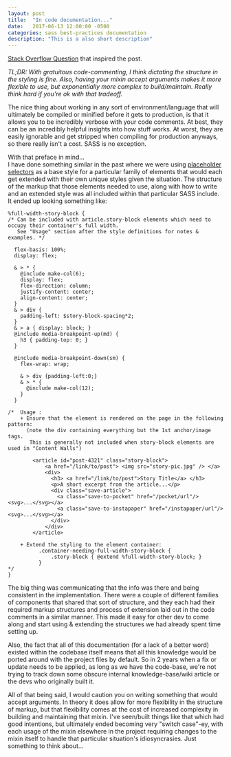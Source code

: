 ```yaml
---
layout: post
title:  "In code documentation..."
date:   2017-06-13 12:00:00 -0500
categories: sass best-practices documentation
description: "This is a also short description"
---
```



[Stack Overflow Question](https://stackoverflow.com/questions/44533365/thoughts-on-a-mixin-requiring-a-specific-html-structure/44534118#44534118) that inspired the post.

*TL;DR: With gratuitous code-commenting, I think dictating the structure in the styling is fine. Also, having your mixin accept arguments makes it more flexible to use, but exponentially more complex to build/maintain. Really think hard if you're ok with that tradeoff.*  

The nice thing about working in any sort of environment/language that will ultimately be compiled or minified before it gets to production, is that it allows you to be incredibly verbose with your code comments. At best, they can be an incredibly helpful insights into how stuff works. At worst, they are easily ignorable and get stripped when compiling for production anyways, so there really isn't a cost. SASS is no exception.

With that preface in mind...  
I have done something similar in the past where we were using [placeholder selectors][1] as a base style for a particular family of elements that would each get extended with their own unique styles given the situation. The structure of the markup that those elements needed to use, along with how to write and an extended style was all included within that particular SASS include. It ended up looking something like:  

    %full-width-story-block {
    /* Can be included with article.story-block elements which need to occupy their container's full width.
       See "Usage" section after the style definitions for notes & examples. */

      flex-basis: 100%;
      display: flex;

      & > * {
        @include make-col(6);
        display: flex;
        flex-direction: column;
        justify-content: center;
        align-content: center;
      }
      & > div {
        padding-left: $story-block-spacing*2;
      }
      & > a { display: block; }
      @include media-breakpoint-up(md) {
        h3 { padding-top: 0; }
      }

      @include media-breakpoint-down(sm) {
        flex-wrap: wrap;

        & > div {padding-left:0;}
        & > * {
          @include make-col(12);
        }
      }

    /*  Usage :
        + Ensure that the element is rendered on the page in the following pattern:
          (note the div containing everything but the 1st anchor/image tags.
           This is generally not included when story-block elements are used in "Content Walls")

            <article id="post-4321" class="story-block">
                <a href="/link/to/post"> <img src="story-pic.jpg" /> </a>
                <div>
                  <h3> <a href="/link/to/post">Story Title</a> </h3>
                  <p>A short excerpt from the article...</p>
                  <div class="save-article">
                    <a class="save-to-pocket" href="/pocket/url"/> <svg>...</svg></a>
                    <a class="save-to-instapaper" href="/instapaper/url"/> <svg>...</svg></a>
                  </div>
                </div>
            </article>

        + Extend the styling to the element container:
              .container-needing-full-width-story-block {
                  .story-block { @extend %full-width-story-block; }
              }
    */
    }


The big thing was communicating that the info was there and being consistent in the implementation. There were a couple of different families of components that shared that sort of structure, and they each had their required markup structures and process of extension laid out in the code comments in a similar manner. This made it easy for other dev to come along and start using & extending the structures we had already spent time setting up.

Also, the fact that all of this documentation (for a lack of a better word) existed within the codebase itself means that all this knowledge would be ported around with the project files by default. So in 2 years when a fix or update needs to be applied, as long as we have the code-base, we're not trying to track down some obscure internal knowledge-base/wiki article or the devs who originally built it.  


All of that being said, I would caution you on writing something that would accept arguments. In theory it does allow for more flexibility in the structure of markup, but that flexibility comes at the cost of increased complexity in building and maintaining that mixin. I've seen/built things like that which had good intentions, but ultimately ended becoming very "switch case"-ey, with each usage of the mixin elsewhere in the project requiring changes to the mixin itself to handle that particular situation's idiosyncrasies. Just something to think about...



  [1]: http://sass-lang.com/documentation/file.SASS_REFERENCE.html#placeholder_selectors_